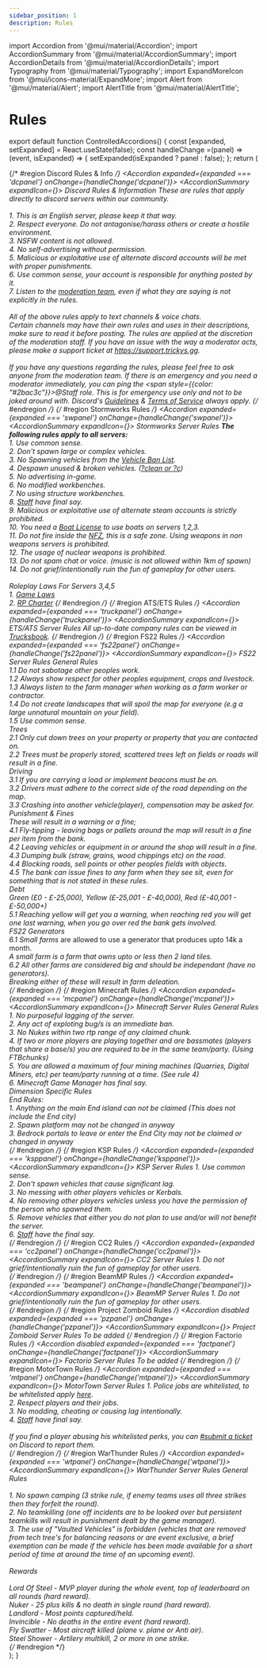 ```yaml
---
sidebar_position: 1
description: Rules
---
```


import Accordion from '@mui/material/Accordion';
import AccordionSummary from '@mui/material/AccordionSummary';
import AccordionDetails from '@mui/material/AccordionDetails';
import Typography from '@mui/material/Typography';
import ExpandMoreIcon from '@mui/icons-material/ExpandMore';
import Alert from '@mui/material/Alert';
import AlertTitle from '@mui/material/AlertTitle';

# Rules

export default function ControlledAccordions() {
  const [expanded, setExpanded] = React.useState(false);
  const handleChange =(panel) => (event, isExpanded) => {
    setExpanded(isExpanded ? panel : false);
  };
  return (
    <div>
    {/* #region Discord Rules & Info */}
      <Accordion expanded={expanded === 'dcpanel'} onChange={handleChange('dcpanel')}>
        <AccordionSummary expandIcon={<ExpandMoreIcon />}>
          <Typography><i class="fab fa-discord"></i> Discord Rules & Information</Typography>
        </AccordionSummary>
        <AccordionDetails>
        <Typography>
          These are rules that apply directly to discord servers within our community.<br/><br/>
          1. This is an English server, please keep it that way.<br/>
          2. Respect everyone. Do not antagonise/harass others or create a hostile environment.<br/>
          3. NSFW content is not allowed.<br/>
          4. No self-advertising without permission.<br/>
          5. Malicious or exploitative use of alternate discord accounts will be met with proper punishments.<br/>
          6. Use common sense, your account is responsible for anything posted by it.<br/>
          7. Listen to the <a href="https://trickys.gg/staffteam">moderation team</a>, even if what they are saying is not explicitly in the rules.<br/><br/>
          All of the above rules apply to text channels & voice chats.<br/>
          Certain channels may have their own rules and uses in their descriptions, make sure to read it before posting. The rules are applied at the discretion of the moderation staff. If you have an issue with the way a moderator acts, please make a support ticket at <a href="https://support.trickys.gg">https://support.trickys.gg</a>. <br/><br/>
          If you have any questions regarding the rules, please feel free to ask anyone from the moderation team. If there is an emergency and you need a moderator immediately, you can ping the <span style={{color: "#2bac3c"}}>@Staff</span> role. This is for emergency use only and not to be joked around with. Discord's <a href="https://discord.com/guidelines">Guidelines</a> & <a href="https://discord.com/terms">Terms of Service</a> always apply.
        </Typography>
        </AccordionDetails>
      </Accordion>
    {/* #endregion */}
    {/* #region Stormworks Rules */}
      <Accordion expanded={expanded === 'swpanel'} onChange={handleChange('swpanel')}>
        <AccordionSummary expandIcon={<ExpandMoreIcon />}>
          <Typography><i class="fa-solid fa-anchor"></i> Stormworks Server Rules</Typography>
        </AccordionSummary>
        <AccordionDetails>
        <Typography>
          <b>The following rules apply to all servers:</b><br/>
          1. Use common sense.<br/>
          2. Don't spawn large or complex vehicles.<br/>
          3. No Spawning vehicles from the <a href="https://trickys.gg/vehiclebans">Vehicle Ban List</a>.<br/>
          4. Despawn unused & broken vehicles. (<a href="/stormworks/commands">?clean or ?c</a>)<br/>
          5. No advertising in-game.<br/>
          6. No modified workbenches.<br/>
          7. No using structure workbenches.<br/>
          8. <a href="https://trickys.gg/staffteam">Staff</a> have final say.<br/>
          9. Malicious or exploitative use of alternate steam accounts is strictly prohibited.<br/>
          10. You need a <a href="/stormworks/boats">Boat License</a> to use boats on servers 1,2,3.<br/>
          11. Do not fire inside the <a href="/stormworks/no-fire-zone">NFZ</a>, this is a safe zone. Using weapons in non weapons servers is prohibited.<br/>
          12. The usage of nuclear weapons is prohibited.<br/>
          13. Do not spam chat or voice. (music is not allowed within 1km of spawn)<br/>
          14. Do not grief/intentionally ruin the fun of gameplay for other users.<br/><br/>
          Roleplay Laws For Servers 3,4,5<br/>
          1. <a href="/hrplaws">Game Laws</a><br/>
          2. <a href="https://trickys.gg/staffteam">RP Charter</a>
        </Typography>
        </AccordionDetails>
      </Accordion>
    {/* #endregion */}
    {/* #region ATS/ETS Rules */}
      <Accordion expanded={expanded === 'truckpanel'} onChange={handleChange('truckpanel')}>
        <AccordionSummary expandIcon={<ExpandMoreIcon />}>
          <Typography><i class="fas fas fa-truck"></i> ETS/ATS Server Rules</Typography>
        </AccordionSummary>
        <AccordionDetails>
        <Typography>
          All up-to-date company rules can be viewed in <a href="https://trucksbook.eu/company/125046">Trucksbook</a>.
        </Typography>
        </AccordionDetails>
      </Accordion>
    {/* #endregion */}
    {/* #region FS22 Rules */}
      <Accordion expanded={expanded === 'fs22panel'} onChange={handleChange('fs22panel')}>
        <AccordionSummary expandIcon={<ExpandMoreIcon />}>
          <Typography><i class="fas fa-tractor"></i> FS22 Server Rules</Typography>
        </AccordionSummary>
        <AccordionDetails>
        <Typography>
          <span class="tricky-color">General Rules</span><br/>
          1.1 Do not sabotage other peoples work.<br/>
          1.2 Always show respect for other peoples equipment, crops and livestock.<br/>
          1.3 Always listen to the farm manager when working as a farm worker or contractor.<br/>
          1.4 Do not create landscapes that will spoil the map for everyone (e.g a large unnatural mountain on your field).<br/>
          1.5 Use common sense.<br/>
           <span class="tricky-color">Trees</span><br/>
          2.1 Only cut down trees on your property or property that you are contacted on.<br/>
          2.2 Trees must be properly stored, scattered trees left on fields or roads will result in a fine.<br/>
           <span class="tricky-color">Driving</span><br/>
          3.1 If you are carrying a load or implement beacons must be on.<br/>
          3.2 Drivers must adhere to the correct side of the road depending on the map.<br/>
          3.3 Crashing into another vehicle(player), compensation may be asked for.<br/>
           <span class="tricky-color">Punishment & Fines</span><br/>
          These will result in a warning or a fine;<br/>
          4.1 Fly-tipping - leaving bags or pallets around the map will result in a fine per item from the bank.<br/>
          4.2 Leaving vehicles or equipment in or around the shop will result in a fine.<br/>
          4.3 Dumping bulk (straw, grains, wood chippings etc) on the road.<br/>
          4.4 Blocking roads, sell points or other peoples fields with objects.<br/>
          4.5 The bank can issue fines to any farm when they see sit, even for something that is not stated in these rules.<br/>
           <span class="tricky-color">Debt</span><br/>
          Green (£0 - £-25,000), Yellow (£-25,001 - £-40,000), Red (£-40,001 - £-50,000+)<br/>
          5.1 Reaching yellow will get you a warning, when reaching red you will get one last warning, when you go over red the bank gets involved.<br/>
           <span class="tricky-color">FS22 Generators</span><br/>
          6.1 Small farms* are allowed to use a generator that produces upto 14k a month.<br/>
          *A small farm is a farm that owns upto or less then 2 land tiles.<br/>
          6.2 All other farms are considered big and should be independant (have no generators).<br/>
          Breaking either of these will result in farm deleation.<br/>
        </Typography>
        </AccordionDetails>
      </Accordion>
    {/* #endregion */}
    {/* #region Minecraft Rules */}
      <Accordion expanded={expanded === 'mcpanel'} onChange={handleChange('mcpanel')}>
        <AccordionSummary expandIcon={<ExpandMoreIcon />}>
          <Typography><i class="fa-solid fa-square-full"></i> Minecraft Server Rules</Typography>
        </AccordionSummary>
        <AccordionDetails>
        <Typography>
        <span class="tricky-color">General Rules</span><br/>
        1. No purposeful lagging of the server.<br/>
        2. Any act of exploting bug/s is an immediate ban.<br/>
        3. No Nukes within two rtp range of any claimed chunk.<br/>
        4. If two or more players are playing together and are  bassmates (players that share a base/s) you are required to be in the same team/party. (Using FTBchunks)<br/>
        5. You are allowed a maximum of four mining machines (Quarries, Digital Miners, etc) per team/party running at a time. (See rule 4)<br/>
        6. Minecraft Game Manager has final say.<br/>
        <span class="tricky-color">Dimension Specific Rules</span><br/>
        End Rules:<br/>
        1. Anything on the main End island can not be claimed (This does not include the End city)<br/>
        2. Spawn platform may not be changed in anyway<br/>
        3. Bedrock portals to leave or enter the End City may not be claimed or changed in anyway<br/>
        </Typography>
        </AccordionDetails>
      </Accordion>
    {/* #endregion */}
    {/* #region KSP Rules */}
      <Accordion expanded={expanded === 'ksppanel'} onChange={handleChange('ksppanel')}>
        <AccordionSummary expandIcon={<ExpandMoreIcon />}>
          <Typography><i class="fas fa-user-astronaut"></i> KSP Server Rules</Typography>
        </AccordionSummary>
        <AccordionDetails>
        <Typography>
          1. Use common sense.<br/>
          2. Don't spawn vehicles that cause significant lag.<br/>
          3. No messing with other players vehicles or Kerbals.<br/>
          4. No removing other players vehicles unless you have the permission of the person who spawned them.<br/>
          5. Remove vehicles that either you do not plan to use and/or will not benefit the server.<br/>
          6. <a href="https://trickys.gg/staffteam">Staff</a> have the final say.<br/>
        </Typography>
        </AccordionDetails>
      </Accordion>
    {/* #endregion */}
    {/* #region CC2 Rules */}
      <Accordion expanded={expanded === 'cc2panel'} onChange={handleChange('cc2panel')}>
        <AccordionSummary expandIcon={<ExpandMoreIcon />}>
          <Typography><i class="fas fa-ship"></i> CC2 Server Rules</Typography>
        </AccordionSummary>
        <AccordionDetails>
        <Typography>
          1. Do not grief/intentionally ruin the fun of gameplay for other users.<br/>
        </Typography>
        </AccordionDetails>
      </Accordion>
    {/* #endregion */}
    {/* #region BeamMP Rules */}
      <Accordion expanded={expanded === 'beampanel'} onChange={handleChange('beampanel')}>
        <AccordionSummary expandIcon={<ExpandMoreIcon />}>
          <Typography><i class="fa-solid fa-car-side"></i> BeamMP Server Rules</Typography>
        </AccordionSummary>
        <AccordionDetails>
        <Typography>
          1. Do not grief/intentionally ruin the fun of gameplay for other users.<br/>
        </Typography>
        </AccordionDetails>
      </Accordion>
    {/* #endregion */}
    {/* #region Project Zomboid Rules */}
      <Accordion  disabled  expanded={expanded === 'pzpanel'} onChange={handleChange('pzpanel')}>
        <AccordionSummary expandIcon={<ExpandMoreIcon />}>
          <Typography><i class="fa-solid fa-biohazard"></i> Project Zomboid Server Rules</Typography>
        </AccordionSummary>
        <AccordionDetails>
        <Typography>
          To be added
        </Typography>
        </AccordionDetails>
      </Accordion>
    {/* #endregion */}
    {/* #region Factorio Rules */}
      <Accordion  disabled  expanded={expanded === 'factpanel'} onChange={handleChange('factpanel')}>
        <AccordionSummary expandIcon={<ExpandMoreIcon />}>
          <Typography><i class="fa-solid fa-industry"></i> Factorio Server Rules</Typography>
        </AccordionSummary>
        <AccordionDetails>
        <Typography>
          To be added
        </Typography>
        </AccordionDetails>
      </Accordion>
    {/* #endregion */}
    {/* #region MotorTown Rules */}
      <Accordion expanded={expanded === 'mtpanel'} onChange={handleChange('mtpanel')}>
        <AccordionSummary expandIcon={<ExpandMoreIcon />}>
          <Typography><i class="fas fa-car"></i> MotorTown Server Rules</Typography>
        </AccordionSummary>
        <AccordionDetails>
        <Typography>
          1. Police jobs are whitelisted, to be whitelisted apply <a href="https://trickys.gg/applications/new">here</a>.<br/>
          2. Respect players and their jobs.<br/>
          3. No modding, cheating or causing lag intentionally.<br/>
          4. <a href="https://trickys.gg/staffteam">Staff</a> have final say.<br/><br/>
          <Alert variant="outlined" severity="info"> If you find a player abusing his whitelisted perks, you can <a href="discord://discord.com/channels/710922135580835950/846373509470748722" class="discord-text">#submit a ticket</a> on Discord to report them.</Alert><br/>
        </Typography>
        </AccordionDetails>
      </Accordion>
    {/* #endregion */}
    {/* #region WarThunder Rules */}
      <Accordion expanded={expanded === 'wtpanel'} onChange={handleChange('wtpanel')}>
        <AccordionSummary expandIcon={<ExpandMoreIcon />}>
          <Typography><i class="fas fa-fighter-jet"></i> WarThunder Server Rules</Typography>
        </AccordionSummary>
        <AccordionDetails>
        <Typography>
          General Rules<br/><br/>
          1. No spawn camping <span class="text-muted">(3 strike rule, if enemy teams uses all three strikes then they forfeit the round).</span><br/>
          2. No teamkilling <span class="text-muted">(one off incidents are to be looked over but persistent teamkills will result in punishment dealt by the game manager).</span><br/>
          3. The use of "Vaulted Vehicles" is forbidden <span class="text-muted">(vehicles that are removed from tech tree's for balancing reasons or are event exclusive, a brief exemption can be made if the vehicle has been made available for a short period of time at around the time of an upcoming event).</span><br/><br/>
          Rewards<br/><br/>
          Lord Of Steel - MVP player during the whole event, top of leaderboard on all rounds <span class="text-muted">(hard reward).</span><br/>
          Nuker - 25 plus kills & no death in single round <span class="text-muted">(hard reward).</span><br/>
          Landlord - Most points captured/held.<br/>
          Invincible - No deaths in the entire event <span class="text-muted">(hard reward).</span><br/>
          Fly Swatter - Most aircraft killed <span class="text-muted">(plane v. plane or Anti air).</span><br/>
          Steel Shower - Artilery multikill, 2 or more in one strike. <br/>
        </Typography>
        </AccordionDetails>
      </Accordion>
    {/* #endregion */}
    </div>
  );
}





